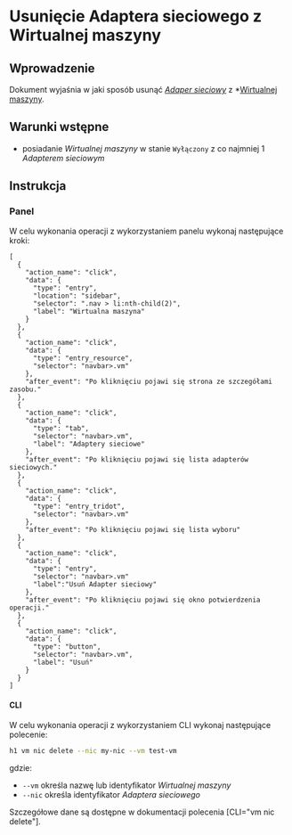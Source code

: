 # Usunięcie Adaptera sieciowego z Wirtualnej maszyny

## Wprowadzenie

Dokument wyjaśnia w jaki sposób usunąć *[Adaper sieciowy](/resource/networking/network-adapter.md)* z *[Wirtualnej maszyny](/resource/compute/virtual-machine.md).

## Warunki wstępne

* posiadanie *Wirtualnej maszyny* w stanie ``Wyłączony`` z co najmniej 1 *Adapterem sieciowym* 

## Instrukcja

### Panel

W celu wykonania operacji z wykorzystaniem panelu wykonaj następujące kroki:

```guide
[
  {
    "action_name": "click",
    "data": {
      "type": "entry",
      "location": "sidebar",
      "selector": ".nav > li:nth-child(2)",
      "label": "Wirtualna maszyna"
    }
  },
  {
    "action_name": "click",
    "data": {
      "type": "entry_resource",
      "selector": "navbar>.vm"
    },
    "after_event": "Po kliknięciu pojawi się strona ze szczegółami zasobu."
  },
  {
    "action_name": "click",
    "data": {
      "type": "tab",
      "selector": "navbar>.vm",
      "label": "Adaptery sieciowe"
    },
    "after_event": "Po kliknięciu pojawi się lista adapterów sieciowych."
  },
  {
    "action_name": "click",
    "data": {
      "type": "entry_tridot",
      "selector": "navbar>.vm"
    },
    "after_event": "Po kliknięciu pojawi się lista wyboru"
  },
  {
    "action_name": "click",
    "data": {
      "type": "entry",
      "selector": "navbar>.vm"
      "label":"Usuń Adapter sieciowy"
    },
    "after_event": "Po kliknięciu pojawi się okno potwierdzenia operacji."
  },
  {
    "action_name": "click",
    "data": {
      "type": "button",
      "selector": "navbar>.vm",
      "label": "Usuń"
    }
  }
]
```

#### CLI

W celu wykonania operacji z wykorzystaniem CLI wykonaj następujące polecenie:

```bash
h1 vm nic delete --nic my-nic --vm test-vm
```

gdzie:

 * ```--vm``` określa nazwę lub identyfikator *Wirtualnej maszyny*
 * ```--nic``` określa identyfikator *Adaptera sieciowego*

Szczegółowe dane są dostępne w dokumentacji polecenia [CLI="vm nic delete"].
